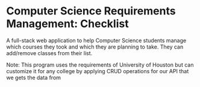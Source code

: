 # Computer Science Requirements Management: Checklist
A full-stack web application to help Computer Science students manage which courses they took and which they are planning to take. They can add/remove classes from their list.

Note: This program uses the requirements of University of Houston but can customize it for any college by applying CRUD operations for our API that we gets the data from
